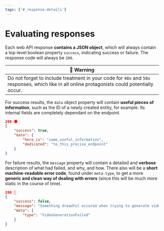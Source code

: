 ```yaml
---
tags: ['#_response-details']
---
```


# Evaluating responses

Each web API response **contains a JSON object**, which will always contain a top-level boolean property `success`, indicating success or failure. The response code will always be `200`.

| 🚨 Warning |
| - |
| Do not forget to include treatment in your code for `40x` and `50x` responses, which like in all online protagonists could potentially occur. |

For success results, the `data` object property will contain **useful pieces of information**, such as the ID of a newly created entity, for example. Its internal fields are completely dependant on the endpoint.

```json
200 🟢
{
    "success": true,
    "data": {
        "here_is": "some_useful_information",
        "dedicated": "to_this_precise_endpoint"
    }
}
```

For failure results, the `message` property will contain a detailed and **verbose** description of what had failed, and why, and how. There also will be a **short machine-readable error code**, found under `meta.type`, to get a more **generic and clean way of dealing with errors** (since this will be much more static in the course of time).

```json
200 🔴
{
    "success": false,
    "message": "Something dreadful occured when trying to generate video 5216c289-96d8-4124-bcf8-a70b7e688e97, it’s a complete shambles!",
    "meta": {
        "type": "VideoGenerationFailed"
    }
}
```

